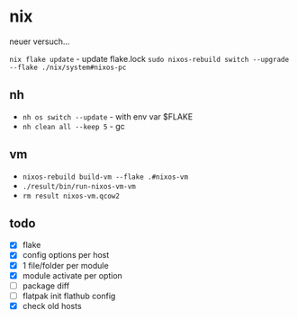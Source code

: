 # nix

neuer versuch...

`nix flake update` - update flake.lock
`sudo nixos-rebuild switch --upgrade --flake ./nix/system#nixos-pc`

## nh

- `nh os switch --update` - with env var $FLAKE
- `nh clean all --keep 5` - gc

## vm

- `nixos-rebuild build-vm --flake .#nixos-vm`
- `./result/bin/run-nixos-vm-vm`
- `rm result nixos-vm.qcow2`

## todo

- [x] flake
- [x] config options per host
- [x] 1 file/folder per module
- [x] module activate per option
- [ ] package diff
- [ ] flatpak init flathub config
- [x] check old hosts

